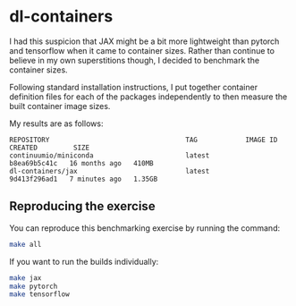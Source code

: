 # dl-containers

I had this suspicion that JAX might be a bit more lightweight
than pytorch and tensorflow when it came to container sizes.
Rather than continue to believe in my own superstitions though,
I decided to benchmark the container sizes.

Following standard installation instructions,
I put together container definition files
for each of the packages independently
to then measure the built container image sizes.

My results are as follows:

```
REPOSITORY                                  TAG            IMAGE ID       CREATED         SIZE
continuumio/miniconda                       latest         b8ea69b5c41c   16 months ago   410MB
dl-containers/jax                           latest         9d413f296ad1   7 minutes ago   1.35GB
```

## Reproducing the exercise

You can reproduce this benchmarking exercise by running the command:

```bash
make all
```

If you want to run the builds individually:

```bash
make jax
make pytorch
make tensorflow
```
